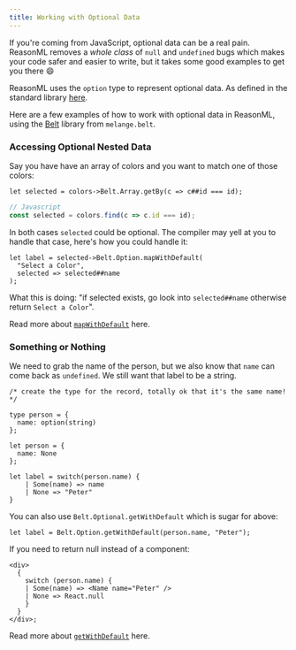 ```yaml
---
title: Working with Optional Data
---
```


If you're coming from JavaScript, optional data can be a real pain. ReasonML removes a *whole class* of `null` and `undefined` bugs which makes your code safer and easier to write, but it takes some good examples to get you there :smile:

ReasonML uses the `option` type to represent optional data. As defined in the standard library [here](https://reasonml.github.io/api/Option.html).

Here are a few examples of how to work with optional data in ReasonML, using the [Belt][melange-belt] library from `melange.belt`.

### Accessing Optional Nested Data

Say you have have an array of colors and you want to match one of those colors:

```reason
let selected = colors->Belt.Array.getBy(c => c##id === id);
```

```javascript
// Javascript
const selected = colors.find(c => c.id === id);
```

In both cases `selected` could be optional. The compiler may yell at you to handle that case, here's how you could handle it:

```reason
let label = selected->Belt.Option.mapWithDefault(
  "Select a Color",
  selected => selected##name
);
```

What this is doing: "if selected exists, go look into `selected##name` otherwise return `Select a Color`".

Read more about [`mapWithDefault`][melange-belt-option-map-with-default] here.

### Something or Nothing

We need to grab the name of the person, but we also know that `name` can come back as `undefined`. We still want that label to be a string.

```reason
/* create the type for the record, totally ok that it's the same name! */

type person = {
  name: option(string)
};

let person = {
  name: None
};

let label = switch(person.name) {
    | Some(name) => name
    | None => "Peter"
}
```

You can also use `Belt.Optional.getWithDefault` which is sugar for above:

```reason
let label = Belt.Option.getWithDefault(person.name, "Peter");
```

If you need to return null instead of a component:

```
<div>
  {
    switch (person.name) {
    | Some(name) => <Name name="Peter" />
    | None => React.null
    }
  }
</div>;
```

Read more about [`getWithDefault`][melange-belt-option-get-with-default] here.

[melange-belt]: https://melange.re/v4.0.0/api/re/melange/Belt
[melange-belt-option-get-with-default]: https://melange.re/v4.0.0/api/re/melange/Belt/Option/index.html#val-getWithDefault
[melange-belt-option-map-with-default]: https://melange.re/v4.0.0/api/re/melange/Belt/Option/index.html#val-mapWithDefault
